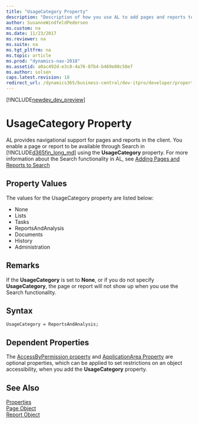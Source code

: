 ```yaml
---
title: "UsageCategory Property"
description: "Description of how you use AL to add pages and reports to Search in the client using the UsageCategory property."
author: SusanneWindfeldPedersen
ms.custom: na
ms.date: 11/23/2017
ms.reviewer: na
ms.suite: na
ms.tgt_pltfrm: na
ms.topic: article
ms.prod: "dynamics-nav-2018"
ms.assetid: a0ac492d-e3c8-4a76-87b4-b469e08c58e7
ms.author: solsen
caps.latest.revision: 18
redirect_url: /dynamics365/business-central/dev-itpro/developer/properties/devenv-properties
---
```


[!INCLUDE[newdev_dev_preview](../includes/newdev_dev_preview.md)]

# UsageCategory Property
AL provides navigational support for pages and reports in the client. You enable a page or report to be available through Search in [!INCLUDE[d365fin_long_md](../includes/d365fin_long_md.md)] using the **UsageCategory** property. For more information about the Search functionality in AL, see [Adding Pages and Reports to Search](../devenv-al-menusuite-functionality.md)

## Property Values
The values for the UsageCategory property are listed below: 

- None
- Lists
- Tasks
- ReportsAndAnalysis
- Documents
- History
- Administration

## Remarks

If the **UsageCategory** is set to **None**, or if you do not specify **UsageCategory**, the page or report will not show up when you use the Search functionality. 

## Syntax

```
UsageCategory = ReportsAndAnalysis;  
```

## Dependent Properties

The [AccessByPermission property](devenv-accessbypermission-property.md) and [ApplicationArea Property](devenv-applicationarea-property.md) are optional properties, which can be applied to set restrictions on an object accessibility, when you add the **UsageCategory** property. 


## See Also
[Properties](devenv-properties.md)   
[Page Object](../devenv-page-object.md)  
[Report Object](../devenv-report-object.md)  
